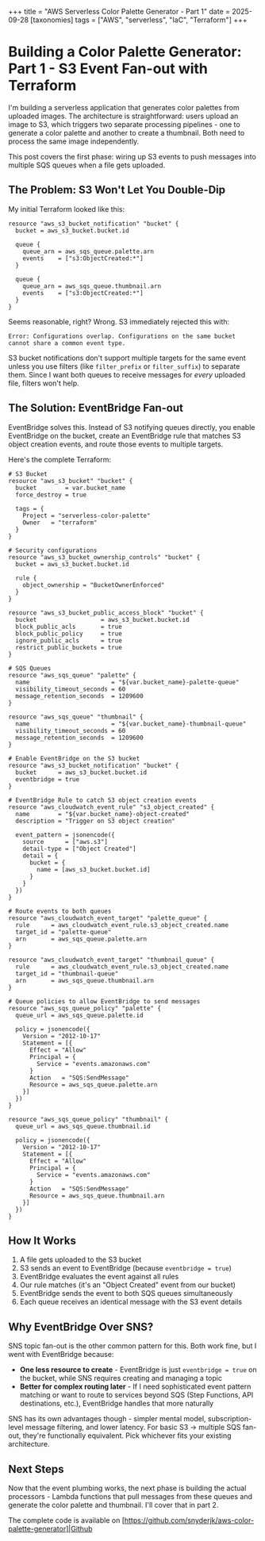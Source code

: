 +++
title = "AWS Serverless Color Palette Generator - Part 1"
date = 2025-09-28
[taxonomies]
tags = ["AWS", "serverless", "IaC", "Terraform"]
+++

# Building a Color Palette Generator: Part 1 - S3 Event Fan-out with Terraform

I'm building a serverless application that generates color palettes from uploaded images. The architecture is straightforward: users upload an image to S3, which triggers two separate processing pipelines - one to generate a color palette and another to create a thumbnail. Both need to process the same image independently.

This post covers the first phase: wiring up S3 events to push messages into multiple SQS queues when a file gets uploaded.

## The Problem: S3 Won't Let You Double-Dip

My initial Terraform looked like this:

```hcl
resource "aws_s3_bucket_notification" "bucket" {
  bucket = aws_s3_bucket.bucket.id
  
  queue {
    queue_arn = aws_sqs_queue.palette.arn
    events    = ["s3:ObjectCreated:*"]
  }
  
  queue {
    queue_arn = aws_sqs_queue.thumbnail.arn
    events    = ["s3:ObjectCreated:*"]
  }
}
```

Seems reasonable, right? Wrong. S3 immediately rejected this with:

```
Error: Configurations overlap. Configurations on the same bucket 
cannot share a common event type.
```

S3 bucket notifications don't support multiple targets for the same event unless you use filters (like `filter_prefix` or `filter_suffix`) to separate them. Since I want both queues to receive messages for *every* uploaded file, filters won't help.

## The Solution: EventBridge Fan-out

EventBridge solves this. Instead of S3 notifying queues directly, you enable EventBridge on the bucket, create an EventBridge rule that matches S3 object creation events, and route those events to multiple targets.

Here's the complete Terraform:

```hcl
# S3 Bucket
resource "aws_s3_bucket" "bucket" {
  bucket        = var.bucket_name
  force_destroy = true
  
  tags = {
    Project = "serverless-color-palette"
    Owner   = "terraform"
  }
}

# Security configurations
resource "aws_s3_bucket_ownership_controls" "bucket" {
  bucket = aws_s3_bucket.bucket.id
  
  rule {
    object_ownership = "BucketOwnerEnforced"
  }
}

resource "aws_s3_bucket_public_access_block" "bucket" {
  bucket                  = aws_s3_bucket.bucket.id
  block_public_acls       = true
  block_public_policy     = true
  ignore_public_acls      = true
  restrict_public_buckets = true
}

# SQS Queues
resource "aws_sqs_queue" "palette" {
  name                       = "${var.bucket_name}-palette-queue"
  visibility_timeout_seconds = 60
  message_retention_seconds  = 1209600
}

resource "aws_sqs_queue" "thumbnail" {
  name                       = "${var.bucket_name}-thumbnail-queue"
  visibility_timeout_seconds = 60
  message_retention_seconds  = 1209600
}

# Enable EventBridge on the S3 bucket
resource "aws_s3_bucket_notification" "bucket" {
  bucket      = aws_s3_bucket.bucket.id
  eventbridge = true
}

# EventBridge Rule to catch S3 object creation events
resource "aws_cloudwatch_event_rule" "s3_object_created" {
  name        = "${var.bucket_name}-object-created"
  description = "Trigger on S3 object creation"
  
  event_pattern = jsonencode({
    source      = ["aws.s3"]
    detail-type = ["Object Created"]
    detail = {
      bucket = {
        name = [aws_s3_bucket.bucket.id]
      }
    }
  })
}

# Route events to both queues
resource "aws_cloudwatch_event_target" "palette_queue" {
  rule      = aws_cloudwatch_event_rule.s3_object_created.name
  target_id = "palette-queue"
  arn       = aws_sqs_queue.palette.arn
}

resource "aws_cloudwatch_event_target" "thumbnail_queue" {
  rule      = aws_cloudwatch_event_rule.s3_object_created.name
  target_id = "thumbnail-queue"
  arn       = aws_sqs_queue.thumbnail.arn
}

# Queue policies to allow EventBridge to send messages
resource "aws_sqs_queue_policy" "palette" {
  queue_url = aws_sqs_queue.palette.id
  
  policy = jsonencode({
    Version = "2012-10-17"
    Statement = [{
      Effect = "Allow"
      Principal = {
        Service = "events.amazonaws.com"
      }
      Action   = "SQS:SendMessage"
      Resource = aws_sqs_queue.palette.arn
    }]
  })
}

resource "aws_sqs_queue_policy" "thumbnail" {
  queue_url = aws_sqs_queue.thumbnail.id
  
  policy = jsonencode({
    Version = "2012-10-17"
    Statement = [{
      Effect = "Allow"
      Principal = {
        Service = "events.amazonaws.com"
      }
      Action   = "SQS:SendMessage"
      Resource = aws_sqs_queue.thumbnail.arn
    }]
  })
}
```

## How It Works

1. A file gets uploaded to the S3 bucket
2. S3 sends an event to EventBridge (because `eventbridge = true`)
3. EventBridge evaluates the event against all rules
4. Our rule matches (it's an "Object Created" event from our bucket)
5. EventBridge sends the event to both SQS queues simultaneously
6. Each queue receives an identical message with the S3 event details

## Why EventBridge Over SNS?

SNS topic fan-out is the other common pattern for this. Both work fine, but I went with EventBridge because:

- **One less resource to create** - EventBridge is just `eventbridge = true` on the bucket, while SNS requires creating and managing a topic
- **Better for complex routing later** - If I need sophisticated event pattern matching or want to route to services beyond SQS (Step Functions, API destinations, etc.), EventBridge handles that more naturally

SNS has its own advantages though - simpler mental model, subscription-level message filtering, and lower latency. For basic S3 → multiple SQS fan-out, they're functionally equivalent. Pick whichever fits your existing architecture.

## Next Steps

Now that the event plumbing works, the next phase is building the actual processors - Lambda functions that pull messages from these queues and generate the color palette and thumbnail. I'll cover that in part 2.

The complete code is available on [https://github.com/snyderjk/aws-color-palette-generator]|Github
